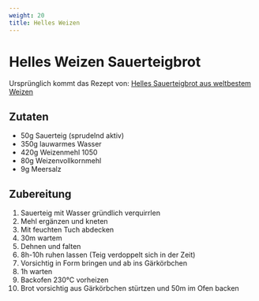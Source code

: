 ```yaml
---
weight: 20
title: Helles Weizen 
---
```


# Helles Weizen Sauerteigbrot

Ursprünglich kommt das Rezept von: [Helles Sauerteigbrot aus weltbestem Weizen](https://kochenmachtgluecklich.de/helles-sauerteigbrot-aus-weltbestem-weizen/)

## Zutaten

* 50g Sauerteig (sprudelnd aktiv)
* 350g lauwarmes Wasser
* 420g Weizenmehl 1050
* 80g Weizenvollkornmehl
* 9g Meersalz



## Zubereitung

1. Sauerteig mit Wasser gründlich verquirrlen
2. Mehl ergänzen und kneten
3. Mit feuchten Tuch abdecken
4. 30m wartem
5. Dehnen und falten
6. 8h-10h ruhen lassen (Teig verdoppelt sich in der Zeit)
7. Vorsichtig in Form bringen und ab ins Gärkörbchen
8. 1h warten
9. Backofen 230°C vorheizen
10. Brot vorsichtig aus Gärkörbchen stürtzen und 50m im Ofen backen
